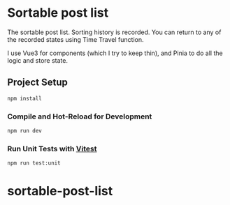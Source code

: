 # Sortable post list

The sortable post list. Sorting history is recorded. You can return to any of the recorded states using Time Travel function.

I use Vue3 for components (which I try to keep thin), and Pinia to do all the logic and store state.



## Project Setup

```sh
npm install
```

### Compile and Hot-Reload for Development

```sh
npm run dev
```

### Run Unit Tests with [Vitest](https://vitest.dev/)

```sh
npm run test:unit
```
# sortable-post-list

